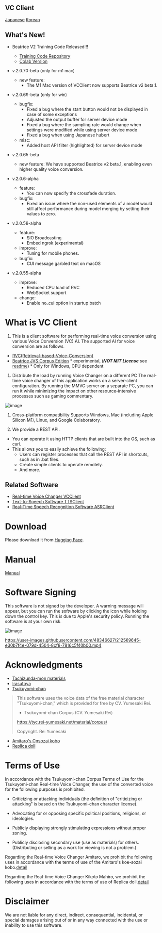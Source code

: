 ## VC Client

[Japanese](/README.md) [Korean](/README_ko.md)

## What's New!
- Beatrice V2 Training Code Released!!!
  - [Training Code Repository](https://huggingface.co/fierce-cats/beatrice-trainer)
  - [Colab Version](https://github.com/w-okada/beatrice-trainer-colab)
- v.2.0.70-beta (only for m1 mac)
  - new feature:
    - The M1 Mac version of VCClient now supports Beatrice v2 beta.1.
- v.2.0.69-beta (only for win)
  - bugfix:
    - Fixed a bug where the start button would not be displayed in case of some exceptions
    - Adjusted the output buffer for server device mode
    - Fixed a bug where the sampling rate would change when settings were modified while using server device mode
    - Fixed a bug when using Japanese hubert
  - misc:
    - Added host API filter (highlighted) for server device mode
- v.2.0.65-beta
  - new feature: We have supported Beatrice v2 beta.1, enabling even higher quality voice conversion.

- v.2.0.6-alpha
  - feature:
    - You can now specify the crossfade duration.
  - bugfix:
    - Fixed an issue where the non-used elements of a model would still affect performance during model merging by setting their values to zero.
- v.2.0.58-alpha
  - feature:
    - SIO Broadcasting
    - Embed ngrok (experimental)
  - improve:
    - Tuning for mobile phones.
  - bugfix:
    - CUI message garbled text on macOS
- v.2.0.55-alpha
  - improve:
    - Reduced CPU load of RVC
    - WebSocket support
  - change:
    - Enable no_cui option in startup batch

# What is VC Client

1. This is a client software for performing real-time voice conversion using various Voice Conversion (VC) AI. The supported AI for voice conversion are as follows.

- [RVC(Retrieval-based-Voice-Conversion)](https://github.com/liujing04/Retrieval-based-Voice-Conversion-WebUI)
- [Beatrice JVS Corpus Edition](https://prj-beatrice.com/) * experimental,  (***NOT MIT License*** see [readme](https://github.com/w-okada/voice-changer/blob/master/server/voice_changer/Beatrice/)) *  Only for Windows, CPU dependent

1. Distribute the load by running Voice Changer on a different PC
   The real-time voice changer of this application works on a server-client configuration. By running the MMVC server on a separate PC, you can run it while minimizing the impact on other resource-intensive processes such as gaming commentary.

![image](https://user-images.githubusercontent.com/48346627/206640768-53f6052d-0a96-403b-a06c-6714a0b7471d.png)

1. Cross-platform compatibility
   Supports Windows, Mac (including Apple Silicon M1), Linux, and Google Colaboratory.

1. We provide a REST API.

- You can operate it using HTTP clients that are built into the OS, such as curl.
- This allows you to easily achieve the following:
  - Users can register processes that call the REST API in shortcuts, such as in .bat files.
  - Create simple clients to operate remotely.
  - And more.

## Related Software
- [Real-time Voice Changer VCClient](https://github.com/w-okada/voice-changer)
- [Text-to-Speech Software TTSClient](https://github.com/w-okada/ttsclient)
- [Real-Time Speech Recognition Software ASRClient](https://github.com/w-okada/asrclient)

# Download
Please download it from [Hugging Face](https://huggingface.co/wok000/vcclient000/tree/main).

# Manual

[Manual](docs/01_basic_v2.0.z.md)

# Software Signing

This software is not signed by the developer. A warning message will appear, but you can run the software by clicking the icon while holding down the control key. This is due to Apple's security policy. Running the software is at your own risk.

![image](https://user-images.githubusercontent.com/48346627/212567711-c4a8d599-e24c-4fa3-8145-a5df7211f023.png)

https://user-images.githubusercontent.com/48346627/212569645-e30b7f4e-079d-4504-8cf8-7816c5f40b00.mp4

# Acknowledgments

- [Tachizunda-mon materials](https://seiga.nicovideo.jp/seiga/im10792934)
- [Irasutoya](https://www.irasutoya.com/)
- [Tsukuyomi-chan](https://tyc.rei-yumesaki.net)

> This software uses the voice data of the free material character "Tsukuyomi-chan," which is provided for free by CV. Yumesaki Rei.
>
> - Tsukuyomi-chan Corpus (CV. Yumesaki Rei)
>
> https://tyc.rei-yumesaki.net/material/corpus/
>
> Copyright. Rei Yumesaki

- [Amitaro's Onsozai kobo](https://amitaro.net/)
- [Replica doll](https://kikyohiroto1227.wixsite.com/kikoto-utau)

# Terms of Use

In accordance with the Tsukuyomi-chan Corpus Terms of Use for the Tsukuyomi-chan Real-time Voice Changer, the use of the converted voice for the following purposes is prohibited.

- Criticizing or attacking individuals (the definition of "criticizing or attacking" is based on the Tsukuyomi-chan character license).

- Advocating for or opposing specific political positions, religions, or ideologies.

- Publicly displaying strongly stimulating expressions without proper zoning.

- Publicly disclosing secondary use (use as materials) for others.
  (Distributing or selling as a work for viewing is not a problem.)

Regarding the Real-time Voice Changer Amitaro, we prohibit the following uses in accordance with the terms of use of the Amitaro's koe-sozai kobo.[detail](https://amitaro.net/voice/faq/#index_id6)

Regarding the Real-time Voice Changer Kikoto Mahiro, we prohibit the following uses in accordance with the terms of use of Replica doll.[detail](https://kikyohiroto1227.wixsite.com/kikoto-utau/ter%EF%BD%8Ds-of-service)

# Disclaimer

We are not liable for any direct, indirect, consequential, incidental, or special damages arising out of or in any way connected with the use or inability to use this software.
